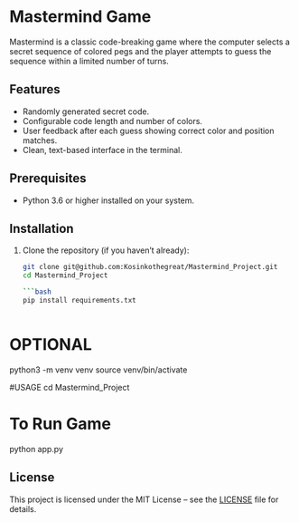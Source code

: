 # Mastermind Game

Mastermind is a classic code-breaking game where the computer selects a secret sequence of colored pegs and the player attempts to guess the sequence within a limited number of turns.

## Features

- Randomly generated secret code.
- Configurable code length and number of colors.
- User feedback after each guess showing correct color and position matches.
- Clean, text-based interface in the terminal.

## Prerequisites

- Python 3.6 or higher installed on your system.

## Installation

1. Clone the repository (if you haven’t already):
   ```bash
   git clone git@github.com:Kosinkothegreat/Mastermind_Project.git
   cd Mastermind_Project

   ```bash
   pip install requirements.txt



# OPTIONAL
python3 -m venv venv
source venv/bin/activate

#USAGE
 cd Mastermind_Project
# To Run Game
 python app.py



## License

This project is licensed under the MIT License – see the [LICENSE](LICENSE) file for details.
